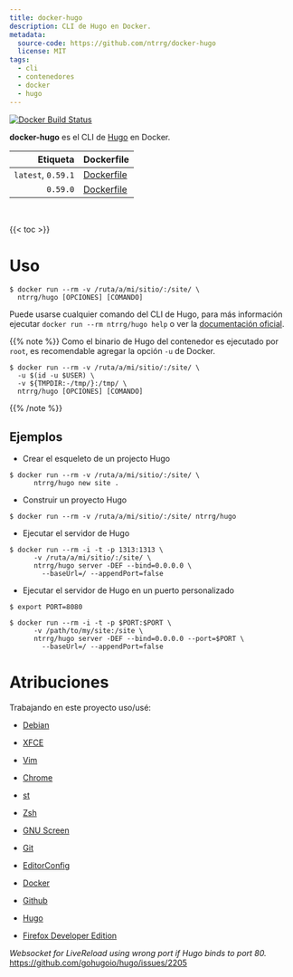 ```yaml
---
title: docker-hugo
description: CLI de Hugo en Docker.
metadata:
  source-code: https://github.com/ntrrg/docker-hugo
  license: MIT
tags:
  - cli
  - contenedores
  - docker
  - hugo
---
```


[![Docker Build Status](https://img.shields.io/docker/build/ntrrg/hugo.svg)](https://hub.docker.com/r/ntrrg/hugo)

[Hugo]: https://gohugo.io

**docker-hugo** es el CLI de [Hugo][] en Docker.

| Etiqueta | Dockerfile |
| --: | :-- |
| `latest`, `0.59.1` | [Dockerfile](https://github.com/ntrrg/docker-hugo/blob/0.59.1/Dockerfile) |
| `0.59.0` | [Dockerfile](https://github.com/ntrrg/docker-hugo/blob/0.59.0/Dockerfile) |

<br/>

{{< toc >}}

# Uso

```shell-session
$ docker run --rm -v /ruta/a/mi/sitio/:/site/ \
  ntrrg/hugo [OPCIONES] [COMANDO]
```

Puede usarse cualquier comando del CLI de Hugo, para más información ejecutar `docker run --rm ntrrg/hugo help`
o ver la [documentación oficial](https://gohugo.io/commands/).

{{% note %}}
Como el binario de Hugo del contenedor es ejecutado por `root`, es recomendable
agregar la opción `-u` de Docker.

```shell-session
$ docker run --rm -v /ruta/a/mi/sitio/:/site/ \
  -u $(id -u $USER) \
  -v ${TMPDIR:-/tmp/}:/tmp/ \
  ntrrg/hugo [OPCIONES] [COMANDO]
```
{{% /note %}}

## Ejemplos

* Crear el esqueleto de un projecto Hugo

```shell-session
$ docker run --rm -v /ruta/a/mi/sitio/:/site/ \
      ntrrg/hugo new site .
```

* Construir un proyecto Hugo

```shell-session
$ docker run --rm -v /ruta/a/mi/sitio/:/site/ ntrrg/hugo
```

* Ejecutar el servidor de Hugo

```shell-session
$ docker run --rm -i -t -p 1313:1313 \
      -v /ruta/a/mi/sitio/:/site/ \
      ntrrg/hugo server -DEF --bind=0.0.0.0 \
        --baseUrl=/ --appendPort=false
```

* Ejecutar el servidor de Hugo en un puerto personalizado

```shell-session
$ export PORT=8080
```

```shell-session
$ docker run --rm -i -t -p $PORT:$PORT \
      -v /path/to/my/site:/site \
      ntrrg/hugo server -DEF --bind=0.0.0.0 --port=$PORT \
        --baseUrl=/ --appendPort=false
```

# Atribuciones

Trabajando en este proyecto uso/usé:

* [Debian](https://www.debian.org/)

* [XFCE](https://xfce.org/)

* [Vim](https://www.vim.org/)

* [Chrome](https://www.google.com/chrome/browser/desktop/index.html)

* [st](https://st.suckless.org/)

* [Zsh](http://www.zsh.org/)

* [GNU Screen](https://www.gnu.org/software/screen)

* [Git](https://git-scm.com/)

* [EditorConfig](http://editorconfig.org/)

* [Docker](https://docker.com)

* [Github](https://github.com)

* [Hugo][]

* [Firefox Developer Edition](https://www.mozilla.org/en-US/firefox/developer/)

*Websocket for LiveReload using wrong port if Hugo binds to port 80.* <https://github.com/gohugoio/hugo/issues/2205>


